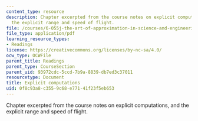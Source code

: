 ```yaml
---
content_type: resource
description: Chapter excerpted from the course notes on explicit computations, and
  the explicit range and speed of flight.
file: /courses/6-055j-the-art-of-approximation-in-science-and-engineering-spring-2008/0f8c93a8c3559c68e77141f23f5eb653_mar19.pdf
file_type: application/pdf
learning_resource_types:
- Readings
license: https://creativecommons.org/licenses/by-nc-sa/4.0/
ocw_type: OCWFile
parent_title: Readings
parent_type: CourseSection
parent_uid: 93972cdc-5ccd-7b9a-8839-db7ed3c37011
resourcetype: Document
title: Explicit computations
uid: 0f8c93a8-c355-9c68-e771-41f23f5eb653
---
```

Chapter excerpted from the course notes on explicit computations, and the explicit range and speed of flight.